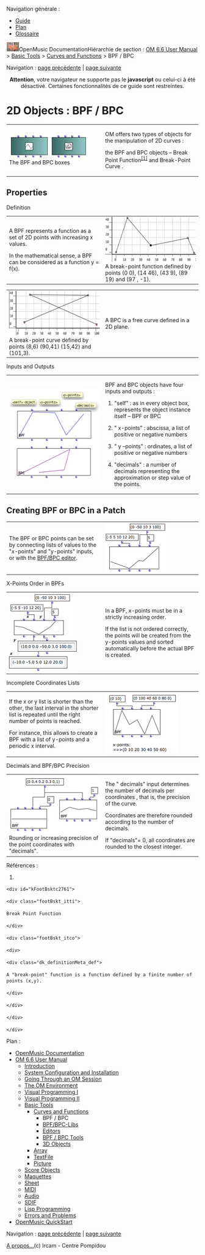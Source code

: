 <div id="tplf" class="tplPage">

<div id="tplh">

<span class="hidden">Navigation générale : </span>

  - [<span>Guide</span>](OM-Documentation.md)
  - [<span>Plan</span>](OM-Documentation_1.md)
  - [<span>Glossaire</span>](OM-Documentation_2.md)

</div>

<div id="tplt">

![empty.gif](../tplRes/page/empty.gif)![logoom1.png](../res/logoom1.png)<span class="tplTi">OpenMusic
Documentation</span><span class="sw_outStack_navRoot"><span class="hidden">Hiérarchie
de section : </span>[<span>OM 6.6 User
Manual</span>](OM-User-Manual.md)<span class="stkSep"> \>
</span>[<span>Basic Tools</span>](BasicObjects.md)<span class="stkSep">
\> </span>[<span>Curves and
Functions</span>](CurvesAndFunctions.md)<span class="stkSep"> \>
</span><span class="stkSel_yes"><span>BPF / BPC</span></span></span>

</div>

<div class="tplNav">

<span class="hidden">Navigation : </span>[<span>page
précédente</span>](CurvesAndFunctions.md "page précédente(Curves and Functions)")<span class="hidden">
| </span>[<span>page
suivante</span>](MultiBPF.md "page suivante(BPF/BPC-Libs)")

</div>

<div id="tplc" class="tplc_out_yes">

<div style="text-align: center;">

**Attention**, votre navigateur ne supporte pas le **javascript** ou
celui-ci à été désactivé. Certaines fonctionnalités de ce guide sont
restreintes.

</div>

<div class="headCo">

# <span>2D Objects : BPF / BPC</span>

<div class="headCo_co">

<div>

<div class="infobloc">

<div class="txtRes">

<table>
<colgroup>
<col style="width: 50%" />
<col style="width: 50%" />
</colgroup>
<tbody>
<tr class="odd">
<td><div class="caption">
<div class="caption_co">
<img src="../res/bpfboxes.png" width="209" height="60" alt="The BPF and BPC boxes" />
</div>
<div class="caption_ti">
The BPF and BPC boxes
</div>
</div></td>
<td><div class="dk_txtRes_txt txt">
<p>OM offers two types of objects for the manipulation of 2D curves :</p>
<p>the BPF and BPC objects – <span id="i2" class="defRef_ul"><span>Break Point Function</span></span><sup><a href="#kFootBsktc2761"><span>[</span>1<span>]</span></a></sup> and Break-Point Curve .</p>
</div></td>
</tr>
</tbody>
</table>

</div>

</div>

<div class="part">

## <span>Properties</span>

<div class="part_co">

<div class="bloc legal">

<div class="bloc_ti legal_ti">

<span>Definition</span>

</div>

<div class="txtRes">

<table>
<colgroup>
<col style="width: 50%" />
<col style="width: 50%" />
</colgroup>
<tbody>
<tr class="odd">
<td><div class="dk_txtRes_txt txt">
<p>A BPF represents a function as a set of 2D points with increasing x values.</p>
<p>In the mathematical sense, a BPF can be considered as a function y = f(x).</p>
</div></td>
<td><div class="caption">
<div class="caption_co">
<img src="../res/function.png" width="273" height="118" alt="A break-point function defined by points (0 0), (14 46), (43 9), (89 19) and (97 , -1)." />
</div>
<div class="caption_ti">
A break-point function defined by points (0 0), (14 46), (43 9), (89 19) and (97 , -1).
</div>
</div></td>
</tr>
</tbody>
</table>

</div>

<div class="txtRes">

<table>
<colgroup>
<col style="width: 50%" />
<col style="width: 50%" />
</colgroup>
<tbody>
<tr class="odd">
<td><div class="caption">
<div class="caption_co">
<img src="../res/curve.png" width="280" height="117" alt="A break-point curve defined by points (8,6) (90,41) (15,42) and (101,3)." />
</div>
<div class="caption_ti">
A break-point curve defined by points (8,6) (90,41) (15,42) and (101,3).
</div>
</div></td>
<td><div class="dk_txtRes_txt txt">
<p>A BPC is a free curve defined in a 2D plane.</p>
</div></td>
</tr>
</tbody>
</table>

</div>

</div>

<div class="infobloc">

<div class="infobloc_ti">

<span>Inputs and Outputs</span>

</div>

<div class="txtRes">

<table>
<colgroup>
<col style="width: 50%" />
<col style="width: 50%" />
</colgroup>
<tbody>
<tr class="odd">
<td><div class="caption">
<div class="caption_co">
<img src="../res/bpfslots.png" width="265" height="234" alt="bpfslots.png" />
</div>
</div></td>
<td><div class="dk_txtRes_txt txt">
<p>BPF and BPC objects have four inputs and outputs :</p>
<ol>
<li><p>"self" : as in every object box, represents the object instance itself – BPF or BPC</p></li>
<li><p>" x-points" : abscissa, a list of positive or negative numbers</p></li>
<li><p>" y –points" : ordinates, a list of positive or negative numbers</p></li>
<li><p>"decimals" : a number of decimals representing the approximation or step value of the points.</p></li>
</ol>
</div></td>
</tr>
</tbody>
</table>

</div>

</div>

</div>

</div>

<div class="part">

## <span>Creating BPF or BPC in a Patch</span>

<div class="part_co">

<div class="infobloc">

<div class="txtRes">

<table>
<colgroup>
<col style="width: 50%" />
<col style="width: 50%" />
</colgroup>
<tbody>
<tr class="odd">
<td><div class="dk_txtRes_txt txt">
<p>The BPF or BPC points can be set by connecting lists of values to the "x-points" and "y-points" inputs, or with the <a href="BPFEditors.md"><span>BPF/BPC editor</span></a>.</p>
</div></td>
<td><div class="caption">
<div class="caption_co">
<img src="../res/bpfexample.png" width="161" height="129" alt="bpfexample.png" />
</div>
</div></td>
</tr>
</tbody>
</table>

</div>

</div>

<div class="infobloc">

<div class="infobloc_ti">

<span>X-Points Order in BPFs</span>

</div>

<div class="txtRes">

<table>
<colgroup>
<col style="width: 50%" />
<col style="width: 50%" />
</colgroup>
<tbody>
<tr class="odd">
<td><div class="caption">
<div class="caption_co">
<img src="../res/bpfpointsorder.png" width="179" height="204" alt="bpfpointsorder.png" />
</div>
</div></td>
<td><div class="dk_txtRes_txt txt">
<p>In a BPF, x-points must be in a strictly increasing order.</p>
<p>If the list is not ordered correctly, the points will be created from the y-points values and sorted automatically before the actual BPF is created.</p>
</div></td>
</tr>
</tbody>
</table>

</div>

</div>

<div class="bloc note">

<div class="bloc_ti note_ti">

<span>Incomplete Coordinates Lists</span>

</div>

<div class="txtRes">

<table>
<colgroup>
<col style="width: 50%" />
<col style="width: 50%" />
</colgroup>
<tbody>
<tr class="odd">
<td><div class="dk_txtRes_txt txt">
<p>If the x or y list is shorter than the other, the last interval in the shorter list is repeated until the right number of points is reached.</p>
<p>For instance, this allows to create a BPF with a list of y-points and a periodic x interval.</p>
</div></td>
<td><div class="caption">
<div class="caption_co">
<img src="../res/filling-points.png" width="190" height="162" alt="filling-points.png" />
</div>
</div></td>
</tr>
</tbody>
</table>

</div>

</div>

<div class="infobloc">

<div class="infobloc_ti">

<span>Decimals and BPF/BPC Precision</span>

</div>

<div class="txtRes">

<table>
<colgroup>
<col style="width: 50%" />
<col style="width: 50%" />
</colgroup>
<tbody>
<tr class="odd">
<td><div class="caption">
<div class="caption_co">
<img src="../res/decimals.png" width="242" height="150" alt="Rounding or increasing precision of the point coordinates with &quot;decimals&quot;." />
</div>
<div class="caption_ti">
Rounding or increasing precision of the point coordinates with "decimals".
</div>
</div></td>
<td><div class="dk_txtRes_txt txt">
<p>The " decimals" input determines the number of decimals per coordinates , that is, the precision of the curve.</p>
<p>Coordinates are therefore rounded according to the number of decimals.</p>
<p>If "decimals"= 0, all coordinates are rounded to the closest integer.</p>
</div></td>
</tr>
</tbody>
</table>

</div>

</div>

</div>

</div>

</div>

</div>

</div>

<span class="hidden">Références : </span>

1.  
    
    <div id="kFootBsktc2761">
    
    <div class="footBskt_itti">
    
    Break Point Function
    
    </div>
    
    <div class="footBskt_itco">
    
    <div>
    
    <div class="dk_definitionMeta_def">
    
    A "break-point" function is a function defined by a finite number of
    points (x,y).
    
    </div>
    
    </div>
    
    </div>
    
    </div>

</div>

<div id="tplo" class="tplo_out_yes">

<div class="tplOTp">

<div class="tplOBm">

<div id="mnuFrm">

<span class="hidden">Plan :</span>

<div id="mnuFrmUp" onmouseout="menuScrollTiTask.fSpeed=0;" onmouseover="if(menuScrollTiTask.fSpeed&gt;=0) {menuScrollTiTask.fSpeed=-2; scTiLib.addTaskNow(menuScrollTiTask);}" onclick="menuScrollTiTask.fSpeed-=2;" style="display: none;">

<span id="mnuFrmUpLeft">[](#)</span><span id="mnuFrmUpCenter"></span><span id="mnuFrmUpRight"></span>

</div>

<div id="mnuScroll">

  - [<span>OpenMusic Documentation</span>](OM-Documentation.md)
  - [<span>OM 6.6 User Manual</span>](OM-User-Manual.md)
      - [<span>Introduction</span>](00-Sommaire.md)
      - [<span>System Configuration and
        Installation</span>](Installation.md)
      - [<span>Going Through an OM Session</span>](Goingthrough.md)
      - [<span>The OM Environment</span>](Environment.md)
      - [<span>Visual Programming I</span>](BasicVisualProgramming.md)
      - [<span>Visual Programming
        II</span>](AdvancedVisualProgramming.md)
      - [<span>Basic Tools</span>](BasicObjects.md)
          - [<span>Curves and Functions</span>](CurvesAndFunctions.md)
              - <span id="i3" class="outLeftSel_yes"><span>BPF /
                BPC</span></span>
              - [<span>BPF/BPC-Libs</span>](MultiBPF.md)
              - [<span>Editors</span>](BPFEditors.md)
              - [<span>BPF / BPC Tools</span>](Tools.md)
              - [<span>3D Objects</span>](3D.md)
          - [<span>Array</span>](ClassArray.md)
          - [<span>TextFile</span>](textfile.md)
          - [<span>Picture</span>](Picture.md)
      - [<span>Score Objects</span>](ScoreObjects.md)
      - [<span>Maquettes</span>](Maquettes.md)
      - [<span>Sheet</span>](Sheet.md)
      - [<span>MIDI</span>](MIDI.md)
      - [<span>Audio</span>](Audio.md)
      - [<span>SDIF</span>](SDIF.md)
      - [<span>Lisp Programming</span>](Lisp.md)
      - [<span>Errors and Problems</span>](errors.md)
  - [<span>OpenMusic QuickStart</span>](QuickStart-Chapters.md)

</div>

<div id="mnuFrmDown" onmouseout="menuScrollTiTask.fSpeed=0;" onmouseover="if(menuScrollTiTask.fSpeed&lt;=0) {menuScrollTiTask.fSpeed=2; scTiLib.addTaskNow(menuScrollTiTask);}" onclick="menuScrollTiTask.fSpeed+=2;" style="display: none;">

<span id="mnuFrmDownLeft">[](#)</span><span id="mnuFrmDownCenter"></span><span id="mnuFrmDownRight"></span>

</div>

</div>

</div>

</div>

</div>

<div class="tplNav">

<span class="hidden">Navigation : </span>[<span>page
précédente</span>](CurvesAndFunctions.md "page précédente(Curves and Functions)")<span class="hidden">
| </span>[<span>page
suivante</span>](MultiBPF.md "page suivante(BPF/BPC-Libs)")

</div>

<div id="tplb">

[<span>A propos...</span>](OM-Documentation_3.md)(c) Ircam - Centre
Pompidou

</div>

</div>
